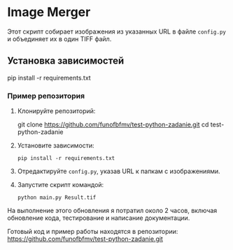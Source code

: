 # Image Merger

Этот скрипт собирает изображения из указанных URL в файле `config.py` и объединяет их в один TIFF файл.

## Установка зависимостей


 pip install -r requirements.txt

### Пример репозитория

1. Клонируйте репозиторий:

   git clone <https://github.com/funofbfmv/test-python-zadanie.git>
   cd test-python-zadanie


2. Установите зависимости:

   `pip install -r requirements.txt`


 3. Отредактируйте `config.py`, указав URL к папкам с изображениями.

 4. Запустите скрипт командой:

    `python main.py Result.tif`


 На выполнение этого обновления я потратил около 2 часов, включая обновление кода, тестирование и написание документации.

 Готовый код и пример работы находятся в репозитории: https://github.com/funofbfmv/test-python-zadanie.git

